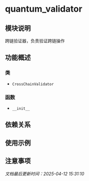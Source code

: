 # quantum_validator

## 模块说明
跨链验证器，负责验证跨链操作

## 功能概述

### 类

- `CrossChainValidator`

### 函数

- `__init__`

## 依赖关系

## 使用示例

## 注意事项

*文档最后更新时间：2025-04-12 15:31:10*